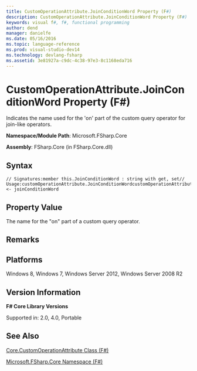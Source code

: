 ```yaml
---
title: CustomOperationAttribute.JoinConditionWord Property (F#)
description: CustomOperationAttribute.JoinConditionWord Property (F#)
keywords: visual f#, f#, functional programming
author: dend
manager: danielfe
ms.date: 05/16/2016
ms.topic: language-reference
ms.prod: visual-studio-dev14
ms.technology: devlang-fsharp
ms.assetid: 3e81927a-c9dc-4c38-97e3-8c1168eda716 
---
```


# CustomOperationAttribute.JoinConditionWord Property (F#)

Indicates the name used for the 'on' part of the custom query operator for join-like operators.

**Namespace/Module Path**: Microsoft.FSharp.Core

**Assembly**: FSharp.Core (in FSharp.Core.dll)


## Syntax

```
// Signatures:member this.JoinConditionWord : string with get, set// Usage:customOperationAttribute.JoinConditionWordcustomOperationAttribute.JoinConditionWord <- joinConditionWord
```

## Property Value
The name for the "on" part of a custom query operator.


## Remarks

## Platforms
Windows 8, Windows 7, Windows Server 2012, Windows Server 2008 R2


## Version Information
**F# Core Library Versions**

Supported in: 2.0, 4.0, Portable




## See Also
[Core.CustomOperationAttribute Class &#40;F&#35;&#41;](Core.CustomOperationAttribute-Class-%5BFSharp%5D.md)

[Microsoft.FSharp.Core Namespace &#40;F&#35;&#41;](Microsoft.FSharp.Core-Namespace-%5BFSharp%5D.md)

